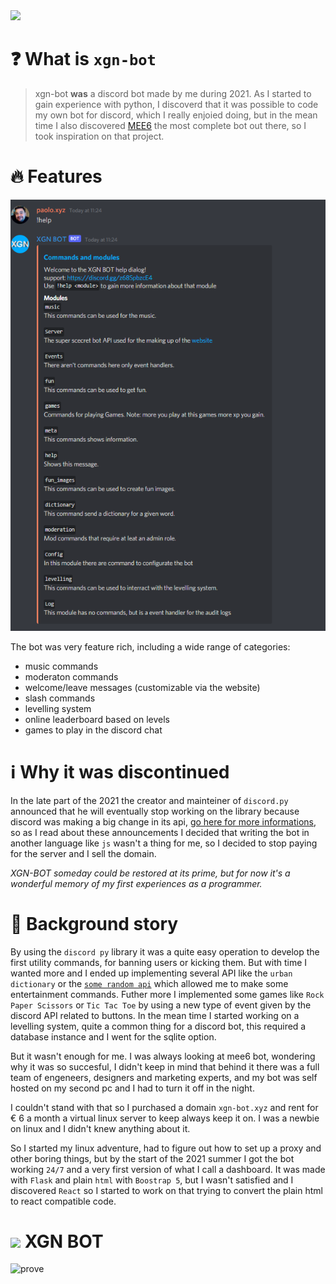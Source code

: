  <img src="https://skillicons.dev/icons?i=react,ts,discord,python,html,css,js,nodejs,postgres,sqlite" />

# ❓ What is `xgn-bot`

> xgn-bot **was** a discord bot made by me during 2021. As I started to gain experience with python, I discoverd that it was possible to code my own bot for discord, which I really enjoied doing, but in the mean time I also discovered [MEE6](https://mee6.xyz/en) the most complete bot out there, so I took inspiration on that project.

# 🔥 Features

<p align="center"><img src="https://github.com/paolo-05/xgn-bot/blob/main/web-site/client/public/assets/help.png"/></p>

The bot was very feature rich, including a wide range of categories:
- music commands
- moderaton commands
- welcome/leave messages (customizable via the website)
- slash commands
- levelling system
- online leaderboard based on levels
- games to play in the discord chat

# ℹ️ Why it was discontinued

In the late part of the 2021 the creator and mainteiner of `discord.py` announced that he will eventually stop working on the library because discord was making a big change in its api, [go here for more informations](https://it.wikipedia.org/wiki/Discord.py), so as I read about these announcements I decided that writing the bot in another language like `js` wasn't a thing for me, so I decided to stop paying for the server and I sell the domain.

_XGN-BOT someday could be restored at its prime, but for now it's a wonderful memory of my first experiences as a programmer._

# 📖 Background story

By using the `discord py` library it was a quite easy operation to develop the first utility commands, for banning users or kicking them. But with time I wanted more and I ended up implementing several API like the `urban dictionary` or the [`some random api`](https://some-random-api.ml/) which allowed me to make some entertainment commands. Futher more I implemented some games like `Rock Paper Scissors` or `Tic Tac Toe` by using a new type of event given by the discord API related to buttons. In the mean time I started working on a levelling system, quite a common thing for a discord bot, this required a database instance and I went for the sqlite option. 

But it wasn't enough for me. I was always looking at mee6 bot, wondering why it was so succesful, I didn't keep in mind that behind it there was a full team of engeneers, designers and marketing experts, and my bot was self hosted on my second pc and I had to turn it off in the night.

I couldn't stand with that so I purchased a domain `xgn-bot.xyz` and rent for € 6 a month a virtual linux server to keep always keep it on. I was a newbie on linux and I didn't knew anything about it. 

So I started my linux adventure, had to figure out how to set up a proxy and other boring things, but by the start of the 2021 summer I got the bot working `24/7` and a very first version of what I call a dashboard. It was made with `Flask` and plain `html` with `Boostrap 5`, but I wasn't satisfied and I discovered `React` so I started to work on that trying to convert the plain html to react compatible code.

# <img src="https://cdn.discordapp.com/avatars/840300480382894080/e5a858d980d6ef15b7ffaebe29624396.png" /> XGN BOT


![prove](https://github.com/paolo-05/xgn-bot/assets/78367917/cb7cd37f-b110-4e38-aa19-ada54a44bc44)
